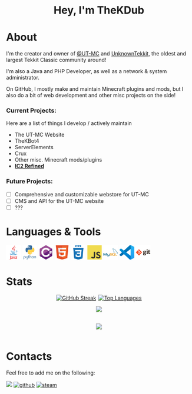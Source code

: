 

<h1 align="center">
Hey, I'm TheKDub
</h1>



# About

I'm the creator and owner of [@UT-MC](https://github.com/ut-mc) and [UnknownTekkit](https://ut-mc.com), the oldest and largest Tekkit Classic community around!

I'm also a Java and PHP Developer, as well as a network & system administrator.

On GitHub, I mostly make and maintain Minecraft plugins and mods, but I also do a bit of web development and other misc projects on the side! 

### Current Projects:
Here are a list of things I develop / actively maintain
- The UT-MC Website
- TheKBot4
- ServerElements
- Crux
- Other misc. Minecraft mods/plugins
- [**IC2 Refined**](https://github.com/thekdub/IC2-Refined)

### Future Projects:

- [ ] Comprehensive and customizable webstore for UT-MC
- [ ] CMS and API for the UT-MC website
- [ ] ???

# Languages & Tools

<p>
<img src="https://github.com/devicons/devicon/blob/master/icons/java/java-original-wordmark.svg" title="Java" alt="Java" width="40" height="40"/> 
<img src="https://github.com/devicons/devicon/blob/master/icons/python/python-original-wordmark.svg" title="Python" alt="Python" width="40" height="40"/> 
<img src="https://github.com/devicons/devicon/blob/master/icons/csharp/csharp-original.svg" title="C#" alt="C#" width="40" height="40"/> 
<img src="https://github.com/devicons/devicon/blob/master/icons/html5/html5-original.svg" title="HTML5" alt="HTML" width="40" height="40"/> 
<img src="https://github.com/devicons/devicon/blob/master/icons/css3/css3-plain-wordmark.svg"  title="CSS3" alt="CSS" width="40" height="40"/> 
<img src="https://github.com/devicons/devicon/blob/master/icons/javascript/javascript-original.svg" title="JavaScript" alt="JavaScript" width="40" height="40"/> 
<img src="https://github.com/devicons/devicon/blob/master/icons/mysql/mysql-original-wordmark.svg" title="MySQL"  alt="MySQL" width="40" height="40"/> 
<img src="https://github.com/devicons/devicon/blob/master/icons/vscode/vscode-original.svg" title="VSC" **alt="VSC" width="40" height="40"/> 
<img src="https://github.com/devicons/devicon/blob/master/icons/git/git-original-wordmark.svg" title="Git" **alt="Git" width="40" height="40"/> 
</p>


# Stats

<div style="display: flex; justify-content: center; align-items: center;">

  <a href="https://git.io/streak-stats" style="display: flex; align-items: center; justify-content: center; margin-right: 3px;">
    <img src="http://github-readme-streak-stats.herokuapp.com?user=thekdub&theme=dark&background=000000" alt="GitHub Streak">
  </a>

  <a href="https://github.com/anuraghazra/github-readme-stats" style="display: flex; align-items: center; justify-content: center; margin-left: 3px;">
    <img src="https://github-readme-stats.vercel.app/api/top-langs/?username=thekdub&layout=compact&theme=vision-friendly-dark" alt="Top Languages">
  </a>

</div>

<div style="display: flex; justify-content: center;">

![](http://github-profile-summary-cards.vercel.app/api/cards/profile-details?username=thekdub&theme=vision_friendly_dark)


</div>

<div style="display: flex; justify-content: center;">

![](https://hits.seeyoufarm.com/api/count/incr/badge.svg?url=https%3A%2F%2Fgithub.com%2Fthekdub1212%2Fhit-counter)

</div>


# Contacts
Feel free to add me on the following:

[![](https://dcbadge.vercel.app/api/server/B4xxecvMSX?compact=true)](https://discord.gg/B4xxecvMSX)
[![github](https://img.shields.io/badge/GitHub-100000?style=for-the-badge&logo=github&logoColor=white)](https://github.com/thekdub)
[![steam](https://img.shields.io/badge/Steam-000000?style=for-the-badge&logo=steam&logoColor=white)](https://steamcommunity.com/id/thekdub/)

